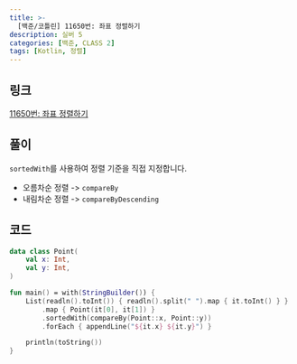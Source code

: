 ```yaml
---
title: >-
  [백준/코틀린] 11650번: 좌표 정렬하기
description: 실버 5
categories: [백준, CLASS 2]
tags: [Kotlin, 정렬]
---
```


## 링크
[11650번: 좌표 정렬하기](https://www.acmicpc.net/problem/11650)

## 풀이
`sortedWith`를 사용하여 정렬 기준을 직접 지정합니다.
- 오름차순 정렬 -> `compareBy`
- 내림차순 정렬 -> `compareByDescending`

## 코드
```kotlin
data class Point(
    val x: Int,
    val y: Int,
)

fun main() = with(StringBuilder()) {
    List(readln().toInt()) { readln().split(" ").map { it.toInt() } }
        .map { Point(it[0], it[1]) }
        .sortedWith(compareBy(Point::x, Point::y))
        .forEach { appendLine("${it.x} ${it.y}") }

    println(toString())
}

```
